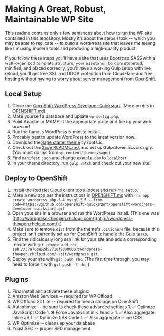 Making A Great, Robust, Maintainable WP Site
============================================

This readme contains only a few sentences about how to run the WP site contained in this repository. Mostly it's about the steps I took -- which you
may be able to replicate -- to build a WordPress site that leaves me feeling like I'm using modern tools and producing a high-quality product.

If you follow these steps you'll have a site that uses Bootstrap SASS with a well-organized template structure, your assets will be concatenated, minified, and placed correctly, you'll have a working Gulp setup with live reload, you'll get free SSL and DDOS protection from CloudFlare and free hosting without having to worry about server management from OpenShift.

Local Setup
-----------
1. Clone the [OpenShift WordPress Developer Quickstart](https://github.com/openshift-quickstart/openshift-wordpress-developer-quickstart).
  (More on this in [OPENSHIFT.md](OPENSHIFT.md))
1. Make yourself a database and update `wp-config.php`.
1. Point Apache or MAMP at the appropriate place and fire up your web browser!
1. Run the famous WordPress 5-minute install.
1. Probably best to update WordPress to the latest version now.
1. Download the [Sage starter theme](https://github.com/roots/sage/releases/latest) by roots.io.
1. Check out the [Sage README.md](wp-content/themes/sage/README.md), and set up Gulp/Bower accordingly. (You must do this from `wp-content/themes/sage`.)
1. Find `manifest.json` and change `example.dev` to `localhost`
1. In your theme directory, run `gulp watch` and check out your new site!

Deploy to OpenShift
-------------------
1. Install the Red Hat Cloud client tools ([docs](https://developers.openshift.com/managing-your-applications/client-tools.html)) and run `rhc setup`.
1. Make a new app per the instructions in [OPENSHIFT.md](OPENSHIFT.md) with `rhc app create wordpress php-5.4 mysql-5.5 --from-code=https://github.com/openshift-quickstart/openshift-wordpress-developer-quickstart.git`
1. Open your site in a browser and run the WordPress install. (This one was [http://wordpress-theopen.rhcloud.com/](http://wordpress-theopen.rhcloud.com/).)
1. Make sure to remove `dist` from the theme's `.gitignore` file, because this project isn't currently set up for OpenShift to handle the Gulp tasks.
1. Find the ridiculously long ssh link for your site and add a corresponding remote with `git remote add rhc ssh://57a76be62d52716f83000007@wordpress-theopen.rhcloud.com/~/git/wordpress.git`.
1. Deploy your site with `git push rhc`. (The first time through, you may need to force it with `git push -f rhc`.)

Plugins
--------
1. First install and activate these plugins:
  1. Amazon Web Services -- required for WP Offload
  1. WP Offload S3 Lite -- required for media storage on OpenShift
  1. Autoptimize -- be sure to check these advanced settings
    1. :white_check_mark: Optimize JavaScript Code
    1. :x: Force JavaScript in < head >
    1. :white_check_mark: Also aggregate inline JS
    1. :white_check_mark: Optimize CSS Code
    1. :white_check_mark: Also aggregate inline CSS
  1. WP-Optimize -- cleans up your database
  1. Yoast SEO -- proper SEO management
